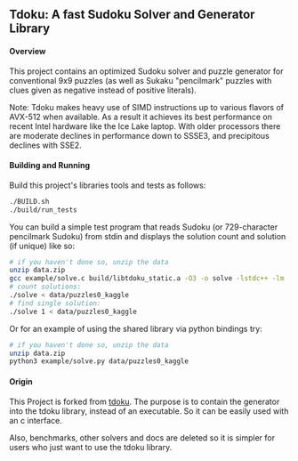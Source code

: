 ## Tdoku: A fast Sudoku Solver and Generator Library

#### Overview
This project contains an optimized Sudoku solver and puzzle generator for conventional 9x9 puzzles (as well as Sukaku
"pencilmark" puzzles with clues given as negative instead of positive literals).

Note: Tdoku makes heavy use of SIMD instructions up to various flavors of AVX-512 when available. As a result
it achieves its best performance on recent Intel hardware like the Ice Lake laptop. With older processors there are moderate declines in performance down to SSSE3, and
precipitous declines with SSE2.

#### Building and Running

Build this project's libraries tools and tests as follows:

```bash
./BUILD.sh
./build/run_tests
```

You can build a 
simple test program that reads Sudoku (or 729-character pencilmark Sudoku) from stdin and displays 
the solution count and solution (if unique) like so:

```bash
# if you haven't done so, unzip the data
unzip data.zip
gcc example/solve.c build/libtdoku_static.a -O3 -o solve -lstdc++ -lm
# count solutions:
./solve < data/puzzles0_kaggle
# find single solution:
./solve 1 < data/puzzles0_kaggle
```

Or for an example of using the shared library via python bindings try:

```bash
# if you haven't done so, unzip the data
unzip data.zip
python3 example/solve.py data/puzzles0_kaggle
```


#### Origin
This Project is forked from [tdoku](https://github.com/t-dillon/tdoku/tree/master). The purpose is to contain the generator into the tdoku library, instead of an executable. So it can be easily used with an c interface.

Also, benchmarks, other solvers and docs are deleted so it is simpler for users who just want to use the tdoku library.

